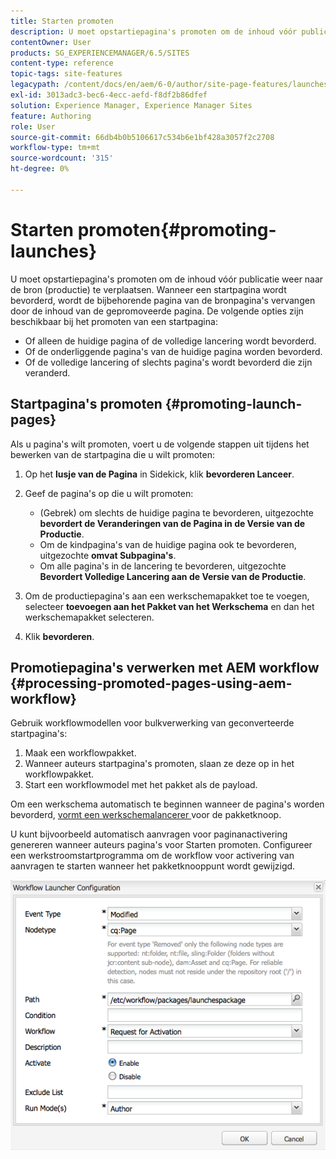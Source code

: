 ```yaml
---
title: Starten promoten
description: U moet opstartiepagina's promoten om de inhoud vóór publicatie weer naar de bron (productie) te verplaatsen. Wanneer een startpagina wordt bevorderd, wordt de bijbehorende pagina van de bronpagina's vervangen door de inhoud van de gepromoveerde pagina.
contentOwner: User
products: SG_EXPERIENCEMANAGER/6.5/SITES
content-type: reference
topic-tags: site-features
legacypath: /content/docs/en/aem/6-0/author/site-page-features/launches
exl-id: 3013adc3-bec6-4ecc-aefd-f8df2b86dfef
solution: Experience Manager, Experience Manager Sites
feature: Authoring
role: User
source-git-commit: 66db4b0b5106617c534b6e1bf428a3057f2c2708
workflow-type: tm+mt
source-wordcount: '315'
ht-degree: 0%

---
```


# Starten promoten{#promoting-launches}

U moet opstartiepagina&#39;s promoten om de inhoud vóór publicatie weer naar de bron (productie) te verplaatsen. Wanneer een startpagina wordt bevorderd, wordt de bijbehorende pagina van de bronpagina&#39;s vervangen door de inhoud van de gepromoveerde pagina. De volgende opties zijn beschikbaar bij het promoten van een startpagina:

* Of alleen de huidige pagina of de volledige lancering wordt bevorderd.
* Of de onderliggende pagina&#39;s van de huidige pagina worden bevorderd.
* Of de volledige lancering of slechts pagina&#39;s wordt bevorderd die zijn veranderd.

## Startpagina&#39;s promoten {#promoting-launch-pages}

Als u pagina&#39;s wilt promoten, voert u de volgende stappen uit tijdens het bewerken van de startpagina die u wilt promoten:

1. Op het **lusje van de Pagina** in Sidekick, klik **bevorderen Lanceer**.
1. Geef de pagina&#39;s op die u wilt promoten:

   * (Gebrek) om slechts de huidige pagina te bevorderen, uitgezochte **bevordert de Veranderingen van de Pagina in de Versie van de Productie**.
   * Om de kindpagina&#39;s van de huidige pagina ook te bevorderen, uitgezochte **omvat Subpagina&#39;s**.
   * Om alle pagina&#39;s in de lancering te bevorderen, uitgezochte **Bevordert Volledige Lancering aan de Versie van de Productie**.

1. Om de productiepagina&#39;s aan een werkschemapakket toe te voegen, selecteer **toevoegen aan het Pakket van het Werkschema** en dan het werkschemapakket selecteren.
1. Klik **bevorderen**.

## Promotiepagina&#39;s verwerken met AEM workflow {#processing-promoted-pages-using-aem-workflow}

Gebruik workflowmodellen voor bulkverwerking van geconverteerde startpagina&#39;s:

1. Maak een workflowpakket.
1. Wanneer auteurs startpagina&#39;s promoten, slaan ze deze op in het workflowpakket.
1. Start een workflowmodel met het pakket als de payload.

Om een werkschema automatisch te beginnen wanneer de pagina&#39;s worden bevorderd, [ vormt een werkschemalancerer ](/help/sites-administering/workflows-starting.md#workflows-launchers) voor de pakketknoop.

U kunt bijvoorbeeld automatisch aanvragen voor paginanactivering genereren wanneer auteurs pagina&#39;s voor Starten promoten. Configureer een werkstroomstartprogramma om de workflow voor activering van aanvragen te starten wanneer het pakketknooppunt wordt gewijzigd.

![ chlimage_1-136 ](assets/chlimage_1-136.png)
